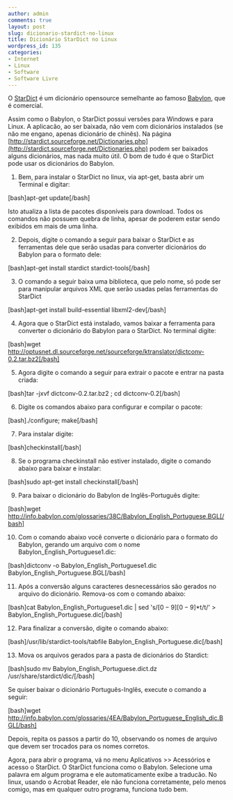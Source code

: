 ```yaml
---
author: admin
comments: true
layout: post
slug: dicionario-stardict-no-linux
title: Dicionário StarDict no Linux
wordpress_id: 135
categories:
- Internet
- Linux
- Software
- Software Livre
---
```


O [StarDict](http://stardict.sourceforge.net) é um dicionário opensource semelhante ao famoso [Babylon](http://www.babylon.com/), que é comercial.

Assim como o Babylon, o StarDict possui versões para Windows e para Linux. A aplicacão, ao ser baixada, não vem com dicionários instalados (se não me engano, apenas dicionário de chinês). Na página [http://stardict.sourceforge.net/Dictionaries.php](http://stardict.sourceforge.net/Dictionaries.php) podem ser baixados alguns dicionários, mas nada muito útil. O bom de tudo é que o StarDict pode usar os dicionários do Babylon.

01) Bem, para instalar o StarDict no linux, via apt-get, basta abrir um Terminal e digitar:

[bash]apt-get update[/bash]

Isto atualiza a lista de pacotes disponíveis para download. Todos os comandos não possuem quebra de linha, apesar de poderem estar sendo exibidos em mais de uma linha.

02) Depois, digite o comando a seguir para baixar o StarDict e as ferramentas dele que serão usadas para converter dicionários do Babylon para o formato dele:

[bash]apt-get install stardict stardict-tools[/bash]

03) O comando a seguir baixa uma biblioteca, que pelo nome, só pode ser para manipular arquivos XML que serão usadas pelas ferramentas do StarDict

[bash]apt-get install build-essential libxml2-dev[/bash]

04) Agora que o StarDict está instalado, vamos baixar a ferramenta para converter o dicionário do Babylon para o StarDict. No terminal digite:

[bash]wget http://optusnet.dl.sourceforge.net/sourceforge/ktranslator/dictconv-0.2.tar.bz2[/bash]

05) Agora digite o comando a seguir para extrair o pacote e entrar na pasta criada:

[bash]tar -jxvf dictconv-0.2.tar.bz2 ; cd dictconv-0.2[/bash]

06) Digite os comandos abaixo para configurar e compilar o pacote:

[bash]./configure; make[/bash]

07) Para instalar digite:

[bash]checkinstall[/bash]

08) Se o programa checkinstall não estiver instalado, digite o comando abaixo para baixar e instalar:

[bash]sudo apt-get install checkinstall[/bash]

09) Para baixar o dicionário do Babylon de Inglês-Português digite:

[bash]wget http://info.babylon.com/glossaries/38C/Babylon_English_Portuguese.BGL[/bash]

10) Com o comando abaixo você converte o dicionário para o formato do Babylon, gerando um arquivo com o nome Babylon_English_Portuguese1.dic:

[bash]dictconv -o Babylon_English_Portuguese1.dic Babylon_English_Portuguese.BGL[/bash]

11) Após a conversão alguns caracteres desnecessários são gerados no arquivo do dicionário. Remova-os com o comando abaixo:

[bash]cat Babylon_English_Portuguese1.dic | sed 's/$[0-9][0-9]*$t/t/' > Babylon_English_Portuguese.dic[/bash]

12) Para finalizar a conversão, digite o comando abaixo:

[bash]/usr/lib/stardict-tools/tabfile Babylon_English_Portuguese.dic[/bash]

13) Mova os arquivos gerados para a pasta de dicionários do Stardict:

[bash]sudo mv Babylon_English_Portuguese.dict.dz /usr/share/stardict/dic/[/bash]

Se quiser baixar o dicionário Português-Inglês, execute o comando a seguir:

[bash]wget http://info.babylon.com/glossaries/4EA/Babylon_Portuguese_English_dic.BGL[/bash]

Depois, repita os passos a partir do 10, observando os nomes de arquivo que devem ser trocados
para os nomes corretos.

Agora, para abrir o programa, vá no menu Aplicativos >> Acessórios e acesso o StarDict.
O StarDict funciona como o Babylon. Selecione uma palavra em algum programa e ele automaticamente exibe a traducão. No linux, usando o Acrobat Reader, ele não funciona corretamente, pelo menos comigo, mas em qualquer outro programa, funciona tudo bem.
